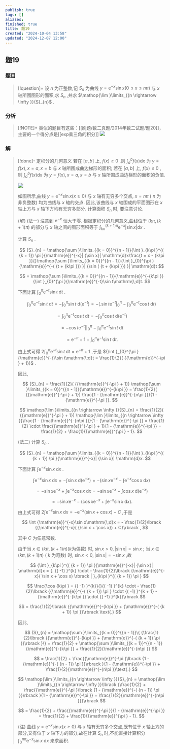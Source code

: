 ```yaml
---
publish: true
tags: []
aliases: 
finished: true
title: 题19
created: "2024-10-04 13:58"
updated: "2024-12-07 12:00"
---
```

## 题19
### 题目
> [!question]+
> 设 $n$ 为正整数,记 ${S}_{n}$ 为曲线 $y = {\mathrm{e}}^{-x}\sin x( {0 \leq x \leq {n\pi }})$ 与 $x$ 轴所围图形的面积,求 ${S}_{n}$ ,并求 $\mathop{\lim }\limits_{{n \rightarrow \infty }}{S}_{n}$ .
### 分析
> [!NOTE]+
> 类似的题目有这些：[[刷题/数二真题/2014年数二试题/题20]]，主要的一个得分点是[[exp乘三角的积分]]
> ![](https://img.hwenyi.tech/202412071959199.webp)
### 解
> [!done]-
> 定积分的几何意义 若在 $\lbrack {a, b}\rbrack$ 上, $f( x) \geq 0$ ,则 ${\int }_{a}^{b}f( x) \mathrm{d}x$ 为 $y = f( x), x = a, x = b$ 与 $x$ 轴所围成曲边梯形的面积; 若在 $\lbrack {a, b}\rbrack$ 上, $f( x) \leq 0$ ,则 ${\int }_{a}^{b}f( x) \mathrm{d}x$ 为 $y = f( x), x = a, x = b$ 与 $x$ 轴所围成曲边梯形的面积的负值.
> 
> ![](https://img.hwenyi.tech/202409302017982.webp)
> 
> 如图所示,曲线 $y = {\mathrm{e}}^{-x}\sin x( {x \geq 0})$ 与 $x$ 轴有无穷多个交点, $x = {n\pi }$ ( $n$ 为非负整数) 均为曲线与 $x$ 轴的交点. 因此,该曲线与 $x$ 轴围成的平面图形在 $x$ 轴上方与 $x$ 轴下方均有无穷多部分. 计算面积 ${S}_{n}$ 时, 要注意讨论.
> 
> (解) (法一) 注意到 ${\mathrm{e}}^{-x}$ 恒大于零. 根据定积分的几何意义,曲线位于 $( {{k\pi },( {k + 1}) \pi })$ 的部分与 $x$ 轴之间的图形面积等于 ${\int }_{k\pi }^{( {k + 1}) \pi }{\mathrm{e}}^{-x}| {\sin x}| \mathrm{d}x$ .
> 
> 计算 ${S}_{n}$ .
> 
> $$
> {S}_{n} = \mathop{\sum }\limits_{{k = 0}}^{{n - 1}}{\int }_{k\pi }^{( {k + 1}) \pi }{\mathrm{e}}^{-x}| {\sin x}| \mathrm{d}x\frac{t = x - {k\pi }}{}\mathop{\sum }\limits_{{k = 0}}^{{n - 1}}{\int }_{0}^{\pi }{\mathrm{e}}^{-( {t + {k\pi }}) }| {\sin ( {t + {k\pi }}) }| \mathrm{d}t
> $$
> 
> $$
> = \mathop{\sum }\limits_{{k = 0}}^{{n - 1}}{\mathrm{e}}^{-{k\pi }}{\int }_{0}^{\pi }{\mathrm{e}}^{-t}\sin t\mathrm{\;d}t.
> $$
> 
> 下面计算 ${\int }_{0}^{\pi }{\mathrm{e}}^{-t}\sin t\mathrm{\;d}t$ .
> 
> $$
> {\int }_{0}^{\pi }{\mathrm{e}}^{-t}\sin t\mathrm{\;d}t = - {\int }_{0}^{\pi }\sin t\mathrm{\;d}( {\mathrm{e}}^{-t}) = - ( {{. \sin t{\mathrm{e}}^{-t}| }_{0}^{\pi } - {\int }_{0}^{\pi }{\mathrm{e}}^{-t}\cos t\mathrm{\;d}t})
> $$
> 
> $$
> = {\int }_{0}^{\pi }{\mathrm{e}}^{-t}\cos t\mathrm{\;d}t = - {\int }_{0}^{\pi }\cos t\mathrm{\;d}( {\mathrm{e}}^{-t})
> $$
> 
> $$
> = - \cos t{\mathrm{e}}^{-t}{| | }_{0}^{\pi } - {\int }_{0}^{\pi }{\mathrm{e}}^{-t}\sin t\mathrm{\;d}t
> $$
> 
> $$
> = {\mathrm{e}}^{-\pi } + 1 - {\int }_{0}^{\pi }{\mathrm{e}}^{-t}\sin t\mathrm{\;d}t.
> $$
> 
> 由上式可得 $2{\int }_{0}^{\pi }{\mathrm{e}}^{-t}\sin t\mathrm{\;d}t = {\mathrm{e}}^{-\pi } + 1$ ,于是 ${\int }_{0}^{\pi }{\mathrm{e}}^{-t}\sin t\mathrm{\;d}t = \frac{1}{2}( {{\mathrm{e}}^{-\pi } + 1})$ .
> 
> 因此,
> 
> $$
> {S}_{n} = \frac{1}{2}( {{\mathrm{e}}^{-\pi } + 1}) \mathop{\sum }\limits_{{k = 0}}^{{n - 1}}{\mathrm{e}}^{-{k\pi }} = \frac{1}{2}( {{\mathrm{e}}^{-\pi } + 1}) \frac{1 - {\mathrm{e}}^{-{n\pi }}}{1 - {\mathrm{e}}^{-\pi }}.
> $$
> 
> $$
> \mathop{\lim }\limits_{{n \rightarrow \infty }}{S}_{n} = \frac{1}{2}( {{\mathrm{e}}^{-\pi } + 1}) \mathop{\lim }\limits_{{n \rightarrow \infty }}\frac{1 - {\mathrm{e}}^{-{n\pi }}}{1 - {\mathrm{e}}^{-\pi }} = \frac{1}{2} \cdot \frac{{\mathrm{e}}^{-\pi } + 1}{1 - {\mathrm{e}}^{-\pi }} = \frac{1}{2} + \frac{1}{{\mathrm{e}}^{\pi } - 1}.
> $$
> 
> (法二) 计算 ${S}_{n}$ .
> 
> $$
> {S}_{n} = \mathop{\sum }\limits_{{k = 0}}^{{n - 1}}{\int }_{k\pi }^{( {k + 1}) \pi }{\mathrm{e}}^{-x}| {\sin x}| \mathrm{d}x.
> $$
> 
> 下面计算 $\int {\mathrm{e}}^{-x}\sin x\mathrm{\;d}x$ .
> 
> $$
> \int {\mathrm{e}}^{-x}\sin x\mathrm{\;d}x = - \int \sin x\mathrm{\;d}( {\mathrm{e}}^{-x}) = - ( {\sin x{\mathrm{e}}^{-x}-\int {\mathrm{e}}^{-x}\cos x\mathrm{\;d}x})
> $$
> 
> $$
> = - \sin x{\mathrm{e}}^{-x} + \int {\mathrm{e}}^{-x}\cos x\mathrm{\;d}x = - \sin x{\mathrm{e}}^{-x} - \int \cos x\mathrm{\;d}( {\mathrm{e}}^{-x})
> $$
> 
> $$
> = - \sin x{\mathrm{e}}^{-x} - ( {\cos x{\mathrm{e}}^{-x}+\int {\mathrm{e}}^{-x}\sin x\mathrm{\;d}x}) .
> $$
> 
> 由上式可得 $2\int {\mathrm{e}}^{-x}\sin x\mathrm{\;d}x = - {\mathrm{e}}^{-x}( {\sin x + \cos x}) - C$ ,于是
> 
> $$
> \int {\mathrm{e}}^{-x}\sin x\mathrm{\;d}x = - \frac{1}{2}\lbrack {{\mathrm{e}}^{-x}( {\sin x + \cos x}) + C}\rbrack ,
> $$
> 
> 其中 $C$ 为任意常数.
> 
> 由于当 $x \in ( {{k\pi },( {k + 1}) \pi }) ( {k\text{为偶数}})$ 时, $\sin x > 0,| {\sin x}| = \sin x$ ; 当 $x \in ( {{k\pi },( {k + 1}) \pi })$ ( $k$ 为奇数) 时, $\sin x < 0,| {\sin x}| = - \sin x$ ,故
> 
> $$
> {\int }_{k\pi }^{( {k + 1}) \pi }{\mathrm{e}}^{-x}| {\sin x}| \mathrm{d}x = {. {( -1) }^{k} \cdot - \frac{1}{2}\lbrack {\mathrm{e}}^{-x}( \sin x + \cos x) \rbrack | }_{k\pi }^{( {k + 1}) \pi }
> $$
> 
> $$
> \frac{\cos {k\pi } = {( -1) }^{k}}{}{( -1) }^{k} \cdot - \frac{1}{2}\lbrack {{\mathrm{e}}^{-( {k + 1}) \pi } \cdot {( -1) }^{k + 1} - {\mathrm{e}}^{-{k\pi }} \cdot {( -1) }^{k}}\rbrack
> $$
> 
> $$
> = \frac{1}{2}\lbrack {{\mathrm{e}}^{-{k\pi }} + {\mathrm{e}}^{-( {k + 1}) \pi }}\rbrack \text{.}
> $$
> 
> 因此,
> 
> $$
> {S}_{n} = \mathop{\sum }\limits_{{k = 0}}^{{n - 1}}\{ {\frac{1}{2}\lbrack {{\mathrm{e}}^{-{k\pi }} + {\mathrm{e}}^{-( {k + 1}) \pi }}\rbrack }\} = \frac{1}{2} + \mathop{\sum }\limits_{{k = 1}}^{{n - 1}}{\mathrm{e}}^{-{k\pi }} + \frac{1}{2}{\mathrm{e}}^{-{n\pi }}
> $$
> 
> $$
> = \frac{1}{2} + \frac{{\mathrm{e}}^{-\pi }\lbrack {1 - {\mathrm{e}}^{-( {n - 1}) \pi }}\rbrack }{1 - {\mathrm{e}}^{-\pi }} + \frac{1}{2}{\mathrm{e}}^{-{n\pi }}\text{.}
> $$
> 
> $$
> \mathop{\lim }\limits_{{n \rightarrow \infty }}{S}_{n} = \mathop{\lim }\limits_{{n \rightarrow \infty }}\lbrack {\frac{1}{2} + \frac{{\mathrm{e}}^{-\pi }\lbrack {1 - {\mathrm{e}}^{-( {n - 1}) \pi }}\rbrack }{1 - {\mathrm{e}}^{-\pi }} + \frac{1}{2}{\mathrm{e}}^{-{n\pi }}}\rbrack
> $$
> 
> $$
> = \frac{1}{2} + \frac{{\mathrm{e}}^{-\pi }}{1 - {\mathrm{e}}^{-\pi }} = \frac{1}{2} + \frac{1}{{\mathrm{e}}^{\pi } - 1}.
> $$
> 
> (注) 曲线 $y = {\mathrm{e}}^{-x}\sin x( {x \geq 0})$ 与 $x$ 轴有无穷多个交点,既有位于 $x$ 轴上方的部分,又有位于 $x$ 轴下方的部分,故在计算 ${S}_{n}$ 时,不能直接计算积分 ${\int }_{0}^{n\pi }{\mathrm{e}}^{-x}\sin x\mathrm{\;d}x$ 来求面积.